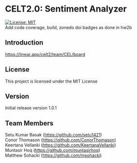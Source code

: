 # CELT2.0: Sentiment Analyzer  

[![License: MIT](https://img.shields.io/badge/License-MIT-yellow.svg)](https://opensource.org/licenses/MIT)  
Add code coverage, build, zonedo doi badges as done in hw2b

## Introduction
https://linear.app/celt2/team/CEL/board

## License
This project is licensed under the MIT License

## Version
Initial release version 1.0.1

## Team Members
Setu Kumar Basak (https://github.com/setu1421)  
Conor Thomason (https://github.com/ConorThomason)  
Keertana Vellanki (https://github.com/KeertanaVellanki)  
Muntasir Hoq (https://github.com/muntasirhoq)  
Matthew Sohacki (https://github.com/msohacki)  
